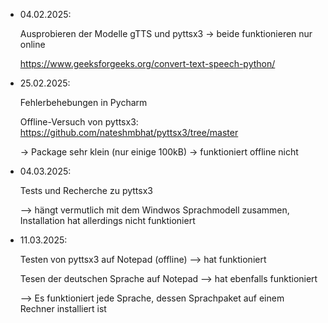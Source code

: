 - 04.02.2025:

    Ausprobieren der Modelle gTTS und pyttsx3 -> beide funktionieren nur online

    https://www.geeksforgeeks.org/convert-text-speech-python/


- 25.02.2025:
 
    Fehlerbehebungen in Pycharm

    Offline-Versuch von pyttsx3: https://github.com/nateshmbhat/pyttsx3/tree/master

    -> Package sehr klein (nur einige 100kB) -> funktioniert offline nicht


- 04.03.2025:
 
    Tests und Recherche zu pyttsx3 

    --> hängt vermutlich mit dem Windwos Sprachmodell zusammen, Installation hat allerdings nicht funktioniert

    
- 11.03.2025:
 
    Testen von pyttsx3 auf Notepad (offline) --> hat funktioniert

    Tesen der deutschen Sprache auf Notepad --> hat ebenfalls funktioniert

    --> Es funktioniert jede Sprache, dessen Sprachpaket auf einem Rechner installiert ist

